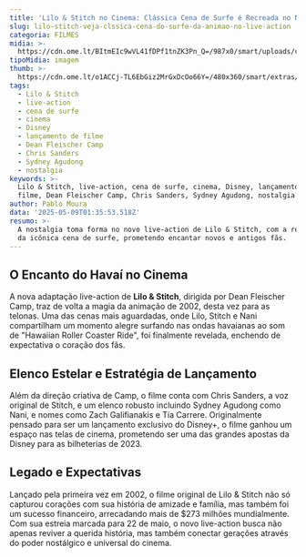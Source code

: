 ```yaml
---
title: 'Lilo & Stitch no Cinema: Clássica Cena de Surfe é Recreada no Novo Live-Action'
slug: lilo-stitch-veja-clssica-cena-do-surfe-da-animao-no-live-action
categoria: FILMES
midia: >-
  https://cdn.ome.lt/BItmEIc9wVL41fDPf1tnZK3Pn_Q=/987x0/smart/uploads/conteudo/fotos/Design_sem_nome_-_2025-05-08T210918.011.png
tipoMidia: imagem
thumb: >-
  https://cdn.ome.lt/o1ACCj-TL6EbGiz2MrGxDcOo66Y=/480x360/smart/extras/conteudos/Design_sem_nome_-_2025-05-08T210918.011.png
tags:
  - Lilo & Stitch
  - live-action
  - cena de surfe
  - cinema
  - Disney
  - lançamento de filme
  - Dean Fleischer Camp
  - Chris Sanders
  - Sydney Agudong
  - nostalgia
keywords: >-
  Lilo & Stitch, live-action, cena de surfe, cinema, Disney, lançamento de
  filme, Dean Fleischer Camp, Chris Sanders, Sydney Agudong, nostalgia
author: Pablo Moura
data: '2025-05-09T01:35:53.518Z'
resumo: >-
  A nostalgia toma forma no novo live-action de Lilo & Stitch, com a recriação
  da icônica cena de surfe, prometendo encantar novos e antigos fãs.
---
```


## O Encanto do Havaí no Cinema

<blockquote class="twitter-tweet"><a href="https://twitter.com/user/status/1920612753997267069"></a></blockquote>

A nova adaptação live-action de **Lilo & Stitch**, dirigida por Dean Fleischer Camp, traz de volta a magia da animação de 2002, desta vez para as telonas. Uma das cenas mais aguardadas, onde Lilo, Stitch e Nani compartilham um momento alegre surfando nas ondas havaianas ao som de "Hawaiian Roller Coaster Ride", foi finalmente revelada, enchendo de expectativa o coração dos fãs.

## Elenco Estelar e Estratégia de Lançamento

Além da direção criativa de Camp, o filme conta com Chris Sanders, a voz original de Stitch, e um elenco robusto incluindo Sydney Agudong como Nani, e nomes como Zach Galifianakis e Tia Carrere. Originalmente pensado para ser um lançamento exclusivo do Disney+, o filme ganhou um espaço nas telas de cinema, prometendo ser uma das grandes apostas da Disney para as bilheterias de 2023.

## Legado e Expectativas

Lançado pela primeira vez em 2002, o filme original de Lilo & Stitch não só capturou corações com sua história de amizade e família, mas também foi um sucesso financeiro, arrecadando mais de $273 milhões mundialmente. Com sua estreia marcada para 22 de maio, o novo live-action busca não apenas reviver a querida história, mas também conectar gerações através do poder nostálgico e universal do cinema.
